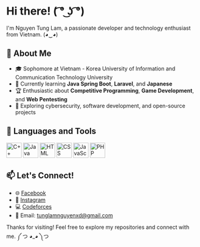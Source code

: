 # Hi there! ( ͡° ͜ʖ ͡°) 

I'm Nguyen Tung Lam, a passionate developer and technology enthusiast from Vietnam. (◕‿◕)

## 🌟 About Me
- 🎓 Sophomore at Vietnam - Korea University of Information and Communication Technology University
- 🔭 Currently learning **Java Spring Boot**, **Laravel**, and **Japanese**
- 🏆 Enthusiastic about **Competitive Programming**, **Game Development**, and **Web Pentesting**
- 🌱 Exploring cybersecurity, software development, and open-source projects

## 🧰 Languages and Tools
<p align="left">
  <img src="https://cdn.jsdelivr.net/gh/devicons/devicon/icons/cplusplus/cplusplus-original.svg" alt="C++" width="40" height="40"/>
  <img src="https://cdn.jsdelivr.net/gh/devicons/devicon/icons/java/java-original.svg" alt="Java" width="40" height="40"/>
  <img src="https://cdn.jsdelivr.net/gh/devicons/devicon/icons/html5/html5-original.svg" alt="HTML" width="40" height="40"/>
  <img src="https://cdn.jsdelivr.net/gh/devicons/devicon/icons/css3/css3-original.svg" alt="CSS" width="40" height="40"/>
  <img src="https://cdn.jsdelivr.net/gh/devicons/devicon/icons/javascript/javascript-original.svg" alt="JavaScript" width="40" height="40"/>
  <img src="https://cdn.jsdelivr.net/gh/devicons/devicon/icons/php/php-original.svg" alt="PHP" width="40" height="40"/>
</p>


## 📫 Let's Connect!
- 🌐 [Facebook](https://www.facebook.com/pie12xD/)
- 📸 [Instagram](https://www.instagram.com/)
- 💻 [Codeforces](https://codeforces.com/profile/pie-12)
- 📧 Email: tunglamnguyenxd@gmail.com

Thanks for visiting! Feel free to explore my repositories and connect with me. ༼ つ ◕_◕ ༽つ 
